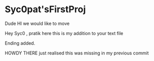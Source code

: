 # Syc0pat'sFirstProj


Dude HI we would like to move 

Hey Syc0 , pratik here this is my addition to your text file


Ending added.



HOWDY THERE just realised this was missing in my previous commit
